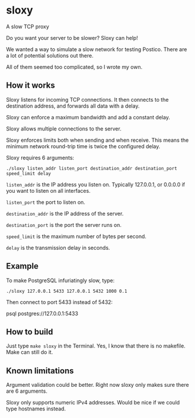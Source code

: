 # sloxy
A slow TCP proxy

Do you want your server to be slower? Sloxy can help!

We wanted a way to simulate a slow network for testing Postico. There are a lot of potential solutions out there.

All of them seemed too complicated, so I wrote my own.

## How it works

Sloxy listens for incoming TCP connections. It then connects to the destination address, and forwards all data with a delay.

Sloxy can enforce a maximum bandwidth and add a constant delay.

Sloxy allows multiple connections to the server.

Sloxy enforces limits both when sending and when receive.
This means the minimum network round-trip time is twice the configured delay.

Sloxy requires 6 arguments:

`./sloxy listen_addr listen_port destination_addr destination_port speed_limit delay`

`listen_addr` is the IP address you listen on.
Typically 127.0.0.1, or 0.0.0.0 if you want to listen on all interfaces.

`listen_port` the port to listen on.

`destination_addr` is the IP address of the server.

`destination_port` is the port the server runs on.

`speed_limit` is the maximum number of bytes per second.

`delay` is the transmission delay in seconds.

## Example

To make PostgreSQL infuriatingly slow, type:

`./sloxy 127.0.0.1 5433 127.0.0.1 5432 1000 0.1`

Then connect to port 5433 instead of 5432:

psql postgres://127.0.0.1:5433

## How to build

Just type `make sloxy` in the Terminal. Yes, I know that there is no makefile. Make can still do it.

## Known limitations

Argument validation could be better. Right now sloxy only makes sure there are 6 arguments.

Sloxy only supports numeric IPv4 addresses. Would be nice if we could type hostnames instead.

